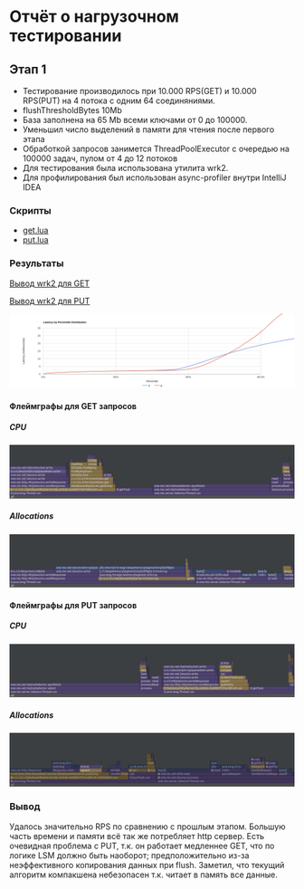 # Отчёт о нагрузочном тестировании
## Этап 1

* Тестирование производилось при 10.000 RPS(GET) и 10.000 RPS(PUT) на 4 потока с одним 64 соединяниями.
* flushThresholdBytes 10Mb
* База заполнена на 65 Mb всеми ключами от 0 до 100000.
* Уменьшил число выделений в памяти для чтения после первого этапа
* Обработкой запросов занимется ThreadPoolExecutor с очередью на 100000 задач, 
пулом от 4 до 12 потоков
* Для тестирования была использована утилита wrk2.
* Для профилирования был использован async-profiler внутри IntelliJ IDEA


### Скрипты
* [get.lua](../scripts/get.lua)
* [put.lua](../scripts/put.lua)

### Результаты
[Вывод wrk2 для GET](get.txt)

[Вывод wrk2 для PUT](put.txt)

![](Histogram.png)

#### Флеймграфы для GET запросов
##### CPU
![](getCpu.png)

##### Allocations
![](getMemory.png)


#### Флеймграфы для PUT запросов
##### CPU
![](putCpu.png)

##### Allocations
![](putMemory.png)

### Вывод
Удалось значительно RPS по сравнению с прошлым этапом.
Большую часть времени и памяти всё так же потребляет http сервер.
Есть очевидная проблема с PUT, т.к. он работает медленнее GET, что по логике LSM должно быть наоборот;
предположительно из-за неэффективного копирования данных при flush.
Заметил, что текущий алгоритм компакшена небезопасен т.к. читает в память все данные.



